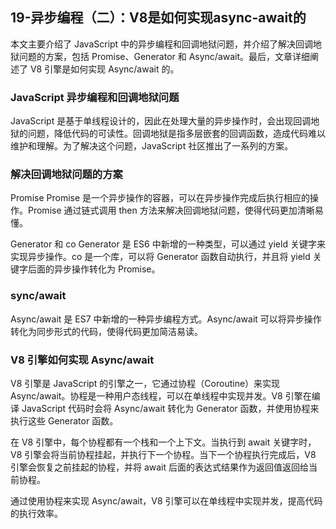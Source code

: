 ## 19-异步编程（二）：V8是如何实现async-await的

本文主要介绍了 JavaScript 中的异步编程和回调地狱问题，并介绍了解决回调地狱问题的方案，包括 Promise、Generator 和 Async/await。最后，文章详细阐述了 V8 引擎是如何实现 Async/await 的。

### JavaScript 异步编程和回调地狱问题
JavaScript 是基于单线程设计的，因此在处理大量的异步操作时，会出现回调地狱的问题，降低代码的可读性。回调地狱是指多层嵌套的回调函数，造成代码难以维护和理解。为了解决这个问题，JavaScript 社区推出了一系列的方案。

### 解决回调地狱问题的方案
Promise
Promise 是一个异步操作的容器，可以在异步操作完成后执行相应的操作。Promise 通过链式调用 then 方法来解决回调地狱问题，使得代码更加清晰易懂。

Generator 和 co
Generator 是 ES6 中新增的一种类型，可以通过 yield 关键字来实现异步操作。co 是一个库，可以将 Generator 函数自动执行，并且将 yield 关键字后面的异步操作转化为 Promise。

### sync/await
Async/await 是 ES7 中新增的一种异步编程方式。Async/await 可以将异步操作转化为同步形式的代码，使得代码更加简洁易读。

### V8 引擎如何实现 Async/await
V8 引擎是 JavaScript 的引擎之一，它通过协程（Coroutine）来实现 Async/await。协程是一种用户态线程，可以在单线程中实现并发。V8 引擎在编译 JavaScript 代码时会将 Async/await 转化为 Generator 函数，并使用协程来执行这些 Generator 函数。

在 V8 引擎中，每个协程都有一个栈和一个上下文。当执行到 await 关键字时，V8 引擎会将当前协程挂起，并执行下一个协程。当下一个协程执行完成后，V8 引擎会恢复之前挂起的协程，并将 await 后面的表达式结果作为返回值返回给当前协程。

通过使用协程来实现 Async/await，V8 引擎可以在单线程中实现并发，提高代码的执行效率。